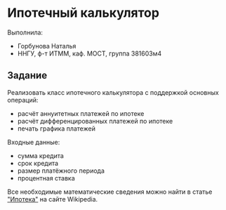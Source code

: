 # Ипотечный калькулятор

Выполнила:

- Горбунова Наталья
- ННГУ, ф-т ИТММ, каф. МОСТ, группа 381603м4

## Задание

Реализовать класс ипотечного калькулятора с поддержкой основных операций:

 - расчёт аннуитетных платежей по ипотеке
 - расчёт дифференцированных платежей по ипотеке
 - печать графика платежей

Входные данные:
 - сумма кредита
 - срок кредита
 - размер платёжного периода
 - процентная ставка

Все необходимые математические сведения можно найти в статье
["Ипотека"][mortgage] на сайте Wikipedia.

<!-- LINKS -->

[mortgage]: https://ru.wikipedia.org/wiki/Ипотека